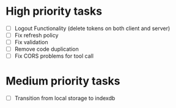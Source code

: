 # High priority tasks
-	[ ] Logout Functionality (delete tokens on both client and server)
-   [ ] Fix refresh policy
-   [ ] Fix validation
-   [ ] Remove code duplication
-   [ ] Fix CORS problems for tool call

# Medium priority tasks

-   [ ] Transition from local storage to indexdb
